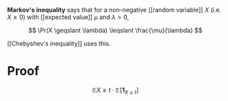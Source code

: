 **Markov's inequality** says that for a non-negative [[random variable]] $X$ (i.e. $X \geqslant 0$) with [[expected value]] $\mu$ and $\lambda > 0$,

$$
\Pr(X \geqslant \lambda) \leqslant \frac{\mu}{\lambda}
$$

[[Chebyshev's inequality]] uses this.

# Proof

$$
\mathbb{E}X \geqslant t\cdot \mathbb{E}\left[ \mathbf{1}_{X \geq t} \right]
$$
